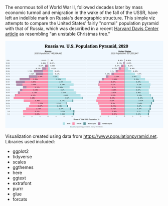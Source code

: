 The enormous toll of World War II, followed decades later by mass economic turmoil and emigration in the wake of the fall of the USSR, have left an indelible mark on Russia's demographic structure. This simple viz attempts to compare the United States' fairly "normal" population pyramid with that of Russia, which was described in a recent [Harvard Davis Center article](https://daviscenter.fas.harvard.edu/insights/russias-discouraging-demographics-shouldnt-change-us-approach) as resembling "an unstable Christmas tree." 

![Pyramid](https://github.com/nmill092/ru-us-age-sex-pyramid-2020/blob/main/plot/U.S.%20vs%20Russia%20Age-Sex%20Pyramid,%202020.png)


Visualization created using data from https://www.populationpyramid.net.
Libraries used included: 

* ggplot2
* tidyverse
* scales
* ggthemes
* here
* ggtext
* extrafont
* purrr
* glue
* forcats

